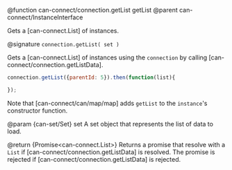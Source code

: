 @function can-connect/connection.getList getList
@parent can-connect/InstanceInterface

Gets a [can-connect.List] of instances.

@signature `connection.getList( set )`

Gets a [can-connect.List] of instances using the `connection` by calling
[can-connect/connection.getListData].

```js
connection.getList({parentId: 5}).then(function(list){

});
```

Note that [can-connect/can/map/map] adds `getList` to the `instance`'s
constructor function.


  @param {can-set/Set} set A set object that represents the list of data to load.

  @return {Promise<can-connect.List>} Returns a promise that
  resolve with a `List` if [can-connect/connection.getListData] is resolved.  The promise is rejected if [can-connect/connection.getListData] is rejected.
